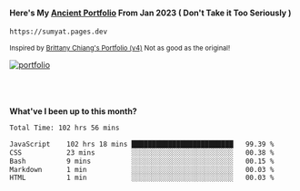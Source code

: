 #### Here's My [Ancient Portfolio](https://sumyat.pages.dev) From Jan 2023 ( Don't Take it Too Seriously ) 
````bash
https://sumyat.pages.dev 
````

<sub>Inspired by [Brittany Chiang's Portfolio (v4)](https://v4.brittanychiang.com/) Not as good as the original!</sub>


<a href='https://sumyat.pages.dev/'>
    <img src='https://github.com/sumyat-aung/sumyat-aung/assets/108873224/c9b4f2be-c585-4dd3-84e1-692c3854a6d8' alt='portfolio' align='center' />
</a>


<br />
<br />


<br />
<br />

**What've I been up to this month?**

<!--START_SECTION:waka-->

```txt
Total Time: 102 hrs 56 mins

JavaScript    102 hrs 18 mins █████████████████████████   99.39 %
CSS           23 mins         ░░░░░░░░░░░░░░░░░░░░░░░░░   00.38 %
Bash          9 mins          ░░░░░░░░░░░░░░░░░░░░░░░░░   00.15 %
Markdown      1 min           ░░░░░░░░░░░░░░░░░░░░░░░░░   00.03 %
HTML          1 min           ░░░░░░░░░░░░░░░░░░░░░░░░░   00.03 %
```

<!--END_SECTION:waka-->




